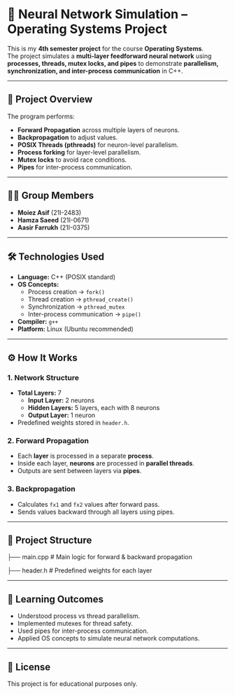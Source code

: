 # 🧠 Neural Network Simulation – Operating Systems Project

This is my **4th semester project** for the course **Operating Systems**.  
The project simulates a **multi-layer feedforward neural network** using **processes, threads, mutex locks, and pipes** to demonstrate **parallelism, synchronization, and inter-process communication** in C++.

---

## 📌 Project Overview

The program performs:
- **Forward Propagation** across multiple layers of neurons.
- **Backpropagation** to adjust values.
- **POSIX Threads (pthreads)** for neuron-level parallelism.
- **Process forking** for layer-level parallelism.
- **Mutex locks** to avoid race conditions.
- **Pipes** for inter-process communication.

---

## 👨‍💻 Group Members

- **Moiez Asif** (21I-2483)  
- **Hamza Saeed** (21I-0671)  
- **Aasir Farrukh** (21I-0375)  

---

## 🛠 Technologies Used

- **Language:** C++ (POSIX standard)
- **OS Concepts:**
  - Process creation → `fork()`
  - Thread creation → `pthread_create()`
  - Synchronization → `pthread_mutex`
  - Inter-process communication → `pipe()`
- **Compiler:** `g++`
- **Platform:** Linux (Ubuntu recommended)

---

## ⚙️ How It Works

### **1. Network Structure**
- **Total Layers:** 7  
  - **Input Layer:** 2 neurons  
  - **Hidden Layers:** 5 layers, each with 8 neurons  
  - **Output Layer:** 1 neuron  
- Predefined weights stored in `header.h`.

### **2. Forward Propagation**
- Each **layer** is processed in a separate **process**.
- Inside each layer, **neurons** are processed in **parallel threads**.
- Outputs are sent between layers via **pipes**.

### **3. Backpropagation**
- Calculates `fx1` and `fx2` values after forward pass.
- Sends values backward through all layers using pipes.

---

## 📂 Project Structure
├── main.cpp # Main logic for forward & backward propagation

├── header.h # Predefined weights for each layer

---

## 🎯 Learning Outcomes
- Understood process vs thread parallelism.
- Implemented mutexes for thread safety.
- Used pipes for inter-process communication.
- Applied OS concepts to simulate neural network computations.

---

## 📜 License
This project is for educational purposes only.

